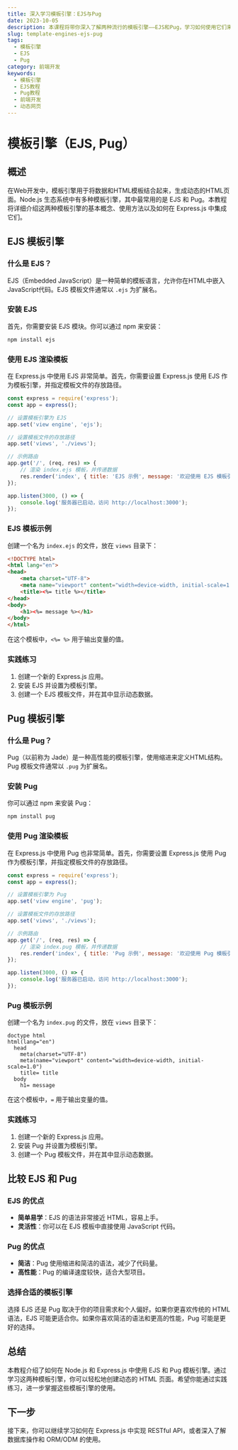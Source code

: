 ```yaml
---
title: 深入学习模板引擎：EJS与Pug
date: 2023-10-05
description: 本课程将带你深入了解两种流行的模板引擎——EJS和Pug，学习如何使用它们来构建动态网页和提高开发效率。
slug: template-engines-ejs-pug
tags:
  - 模板引擎
  - EJS
  - Pug
category: 前端开发
keywords:
  - 模板引擎
  - EJS教程
  - Pug教程
  - 前端开发
  - 动态网页
---
```


# 模板引擎（EJS, Pug）

## 概述

在Web开发中，模板引擎用于将数据和HTML模板结合起来，生成动态的HTML页面。Node.js 生态系统中有多种模板引擎，其中最常用的是 EJS 和 Pug。本教程将详细介绍这两种模板引擎的基本概念、使用方法以及如何在 Express.js 中集成它们。

## EJS 模板引擎

### 什么是 EJS？

EJS（Embedded JavaScript）是一种简单的模板语言，允许你在HTML中嵌入JavaScript代码。EJS 模板文件通常以 `.ejs` 为扩展名。

### 安装 EJS

首先，你需要安装 EJS 模块。你可以通过 npm 来安装：

```bash
npm install ejs
```

### 使用 EJS 渲染模板

在 Express.js 中使用 EJS 非常简单。首先，你需要设置 Express.js 使用 EJS 作为模板引擎，并指定模板文件的存放路径。

```javascript
const express = require('express');
const app = express();

// 设置模板引擎为 EJS
app.set('view engine', 'ejs');

// 设置模板文件的存放路径
app.set('views', './views');

// 示例路由
app.get('/', (req, res) => {
    // 渲染 index.ejs 模板，并传递数据
    res.render('index', { title: 'EJS 示例', message: '欢迎使用 EJS 模板引擎！' });
});

app.listen(3000, () => {
    console.log('服务器已启动，访问 http://localhost:3000');
});
```

### EJS 模板示例

创建一个名为 `index.ejs` 的文件，放在 `views` 目录下：

```html
<!DOCTYPE html>
<html lang="en">
<head>
    <meta charset="UTF-8">
    <meta name="viewport" content="width=device-width, initial-scale=1.0">
    <title><%= title %></title>
</head>
<body>
    <h1><%= message %></h1>
</body>
</html>
```

在这个模板中，`<%= %>` 用于输出变量的值。

### 实践练习

1. 创建一个新的 Express.js 应用。
2. 安装 EJS 并设置为模板引擎。
3. 创建一个 EJS 模板文件，并在其中显示动态数据。

## Pug 模板引擎

### 什么是 Pug？

Pug（以前称为 Jade）是一种高性能的模板引擎，使用缩进来定义HTML结构。Pug 模板文件通常以 `.pug` 为扩展名。

### 安装 Pug

你可以通过 npm 来安装 Pug：

```bash
npm install pug
```

### 使用 Pug 渲染模板

在 Express.js 中使用 Pug 也非常简单。首先，你需要设置 Express.js 使用 Pug 作为模板引擎，并指定模板文件的存放路径。

```javascript
const express = require('express');
const app = express();

// 设置模板引擎为 Pug
app.set('view engine', 'pug');

// 设置模板文件的存放路径
app.set('views', './views');

// 示例路由
app.get('/', (req, res) => {
    // 渲染 index.pug 模板，并传递数据
    res.render('index', { title: 'Pug 示例', message: '欢迎使用 Pug 模板引擎！' });
});

app.listen(3000, () => {
    console.log('服务器已启动，访问 http://localhost:3000');
});
```

### Pug 模板示例

创建一个名为 `index.pug` 的文件，放在 `views` 目录下：

```pug
doctype html
html(lang="en")
  head
    meta(charset="UTF-8")
    meta(name="viewport" content="width=device-width, initial-scale=1.0")
    title= title
  body
    h1= message
```

在这个模板中，`=` 用于输出变量的值。

### 实践练习

1. 创建一个新的 Express.js 应用。
2. 安装 Pug 并设置为模板引擎。
3. 创建一个 Pug 模板文件，并在其中显示动态数据。

## 比较 EJS 和 Pug

### EJS 的优点

- **简单易学**：EJS 的语法非常接近 HTML，容易上手。
- **灵活性**：你可以在 EJS 模板中直接使用 JavaScript 代码。

### Pug 的优点

- **简洁**：Pug 使用缩进和简洁的语法，减少了代码量。
- **高性能**：Pug 的编译速度较快，适合大型项目。

### 选择合适的模板引擎

选择 EJS 还是 Pug 取决于你的项目需求和个人偏好。如果你更喜欢传统的 HTML 语法，EJS 可能更适合你。如果你喜欢简洁的语法和更高的性能，Pug 可能是更好的选择。

## 总结

本教程介绍了如何在 Node.js 和 Express.js 中使用 EJS 和 Pug 模板引擎。通过学习这两种模板引擎，你可以轻松地创建动态的 HTML 页面。希望你能通过实践练习，进一步掌握这些模板引擎的使用。

## 下一步

接下来，你可以继续学习如何在 Express.js 中实现 RESTful API，或者深入了解数据库操作和 ORM/ODM 的使用。